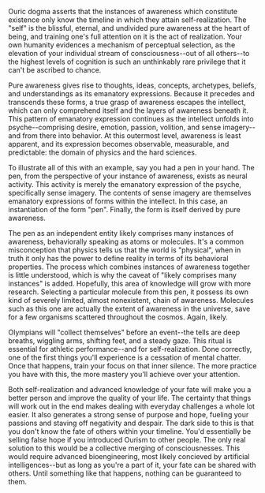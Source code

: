 Ouric dogma asserts that the instances of awareness which constitute existence only know the timeline in which they attain self-realization. The "self" is the blissful, eternal, and undivided pure awareness at the heart of being, and training one's full attention on it is the act of realization. Your own humanity evidences a mechanism of perceptual selection, as the elevation of your individual stream of consciousness--out of all others--to the highest levels of cognition is such an unthinkably rare privilege that it can't be ascribed to chance.

Pure awareness gives rise to thoughts, ideas, concepts, archetypes, beliefs, and understandings as its emanatory expressions. Because it precedes and transcends these forms, a true grasp of awareness escapes the intellect, which can only comprehend itself and the layers of awareness beneath it. This pattern of emanatory expression continues as the intellect unfolds into psyche--comprising desire, emotion, passion, volition, and sense imagery--and from there into behavior. At this outermost level, awareness is least apparent, and its expression becomes observable, measurable, and predictable: the domain of physics and the hard sciences.

To illustrate all of this with an example, say you had a pen in your hand. The pen, from the perspective of your instance of awareness, exists as neural activity. This activity is merely the emanatory expression of the psyche, specifically sense imagery. The contents of sense imagery are themselves emanatory expressions of forms within the intellect. In this case, an instantiation of the form "pen". Finally, the form is itself derived by pure awareness. 

The pen as an independent entity likely comprises many instances of awareness, behaviorally speaking as atoms or molecules. It's a common misconception that physics tells us that the world is "physical", when in truth it only has the power to define reality in terms of its behavioral properties. The process which combines instances of awareness together is little understood, which is why the caveat of "likely comprises many instances" is added. Hopefully, this area of knowledge will grow with more research. Selecting a particular molecule from this pen, it possess its own kind of severely limited, almost nonexistent, chain of awareness. Molecules such as this one are actually the extent of awareness in the universe, save for a few organisms scattered throughout the cosmos. Again, likely.

Olympians will "collect themselves" before an event--the tells are deep breaths, wiggling arms, shifting feet, and a steady gaze. This ritual is essential for athletic performance--and for self-realization. Done correctly, one of the first things you'll experience is a cessation of mental chatter. Once that happens, train your focus on that inner silence. The more practice you have with this, the more mastery you'll achieve over your attention.

Both self-realization and advanced knowledge of your fate will make you a better person and improve the quality of your life. The certainty that things will work out in the end makes dealing with everyday challenges a whole lot easier. It also generates a strong sense of purpose and hope, fueling your passions and staving off negativity and despair. The dark side to this is that you don't know the fate of others within your timeline. You'd essentially be selling false hope if you introduced Ourism to other people. The only real solution to this would be a collective merging of consciousnesses. This would require advanced bioengineering, most likely concieved by artificial intelligences--but as long as you're a part of it, your fate can be shared with others. Until something like that happens, nothing can be guaranteed to them.
